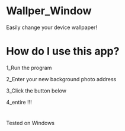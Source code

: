 # Wallper_Window
Easily change your device wallpaper!

# How do I use this app?
1_Run the program

2_Enter your new background photo address

3_Click the button below

4_entire !!!

# 
Tested on Windows
